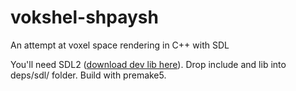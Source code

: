 # vokshel-shpaysh
An attempt at voxel space rendering in C++ with SDL

You'll need SDL2 ([download dev lib here](https://www.libsdl.org/download-2.0.php)). Drop include and lib into deps/sdl/ folder. Build with premake5.

